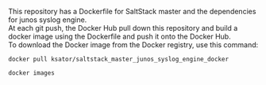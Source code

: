 This repository has a Dockerfile for SaltStack master and the dependencies for junos syslog engine.  
At each git push, the Docker Hub pull down this repository and build a docker image using the Dockerfile and push it onto the Docker Hub.  
To download the Docker image from the Docker registry, use this command:
```
docker pull ksator/saltstack_master_junos_syslog_engine_docker
```
```
docker images
```
